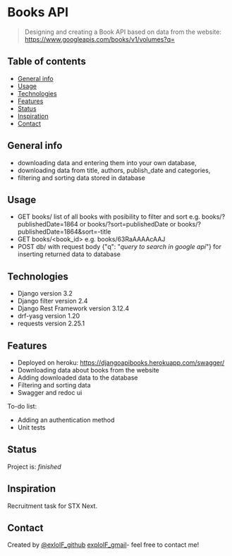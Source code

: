 # Books API
> Designing and creating a Book API based on data from the website: https://www.googleapis.com/books/v1/volumes?q=

## Table of contents
* [General info](#general-info)
* [Usage](#usage)
* [Technologies](#technologies)
* [Features](#features)
* [Status](#status)
* [Inspiration](#inspiration)
* [Contact](#contact)

## General info
- downloading data and entering them into your own database,
- downloading data from title, authors, publish_date and categories,
- filtering and sorting data stored in database

## Usage
- GET books/ list of all books with posibility to filter and sort e.g. books/?publishedDate=1864 or books/?sort=publishedDate 
  or books/?publishedDate=1864&sort=-title
- GET books/<book_id> e.g. books/63RaAAAAcAAJ
- POST db/ with request body {"q": "_query to search in google api_"} for inserting returned data to database

## Technologies
* Django version 3.2
* Django filter version 2.4
* Django Rest Framework version 3.12.4
* drf-yasg version 1.20
* requests version 2.25.1

## Features
* Deployed on heroku: https://djangoapibooks.herokuapp.com/swagger/
* Downloading data about books from the website
* Adding downloaded data to the database
* Filtering and sorting data
* Swagger and redoc ui

To-do list:
* Adding an authentication method
* Unit tests

## Status
Project is: _finished_

## Inspiration
Recruitment task for STX Next.

## Contact
Created by [@exloIF_github](https://github.com/exploIF)
[exploIF_gmail](exploIF@gmail.com)- feel free to contact me!
